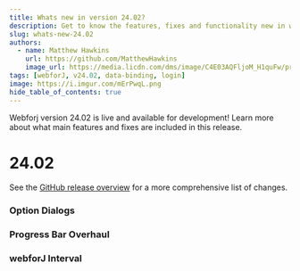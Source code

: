 ```yaml
---
title: Whats new in version 24.02?
description: Get to know the features, fixes and functionality new in webforJ version 24.02.
slug: whats-new-24.02
authors:
  - name: Matthew Hawkins
    url: https://github.com/MatthewHawkins
    image_url: https://media.licdn.com/dms/image/C4E03AQFljoM_H1quFw/profile-displayphoto-shrink_200_200/0/1580784422043?e=1724284800&v=beta&t=rSQ0Ydmk7tsiyzu_QgazpDyF4P_Q0n4aTwMAVmf1pZQ
tags: [webforJ, v24.02, data-binding, login]
image: https://i.imgur.com/mErPwqL.png
hide_table_of_contents: true
---
```


Webforj version 24.02 is live and available for development! Learn more about what main features and fixes are included in this release.

<!-- truncate -->

# 24.02

See the [GitHub release overview](https://github.com/webforj/webforj/releases/tag/24.02) for a more comprehensive list of changes.

### Option Dialogs



### Progress Bar Overhaul



### webforJ Interval



